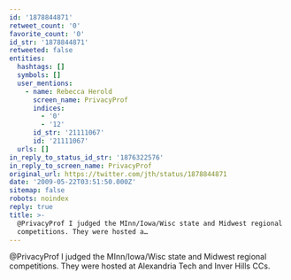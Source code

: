 ```yaml
---
id: '1878844871'
retweet_count: '0'
favorite_count: '0'
id_str: '1878844871'
retweeted: false
entities:
  hashtags: []
  symbols: []
  user_mentions:
    - name: Rebecca Herold
      screen_name: PrivacyProf
      indices:
        - '0'
        - '12'
      id_str: '21111067'
      id: '21111067'
  urls: []
in_reply_to_status_id_str: '1876322576'
in_reply_to_screen_name: PrivacyProf
original_url: https://twitter.com/jth/status/1878844871
date: '2009-05-22T03:51:50.000Z'
sitemap: false
robots: noindex
reply: true
title: >-
  @PrivacyProf I judged the MInn/Iowa/Wisc state and Midwest regional
  competitions. They were hosted a…
---
```


@PrivacyProf I judged the MInn/Iowa/Wisc state and Midwest regional competitions. They were hosted at Alexandria Tech and Inver Hills CCs.